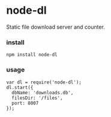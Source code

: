 # node-dl

Static file download server and counter.

### install

    npm install node-dl

### usage

    var dl = require('node-dl');
    dl.start({
      dbName: 'downloads.db',
      filesDir: '/files',
      port: 8007
    });
    
        
